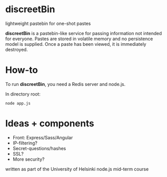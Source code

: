 discreetBin
===========

lightweight pastebin for one-shot pastes

**discreetBin** is a pastebin-like service for passing information not intended for everyone.
Pastes are stored in volatile memory and no persistence model is supplied.
Once a paste has been viewed, it is immediately destroyed.

How-to
===========
To run **discreetBin**, you need a Redis server and node.js.

In directory root:
```shell
node app.js
```


Ideas + components
===========
* Front: Express/Sass/Angular
* IP-filtering?
* Secret-questions/hashes
* SSL?
* More security?

written as part of the University of Helsinki node.js mid-term course
